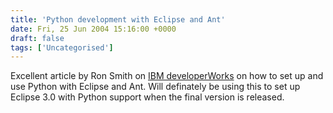 ```yaml
---
title: 'Python development with Eclipse and Ant'
date: Fri, 25 Jun 2004 15:16:00 +0000
draft: false
tags: ['Uncategorised']
---
```


Excellent article by Ron Smith on [IBM developerWorks](http://www-136.ibm.com/developerworks/) on how to set up and use Python with Eclipse and Ant. Will definately be using this to set up Eclipse 3.0 with Python support when the final version is released.